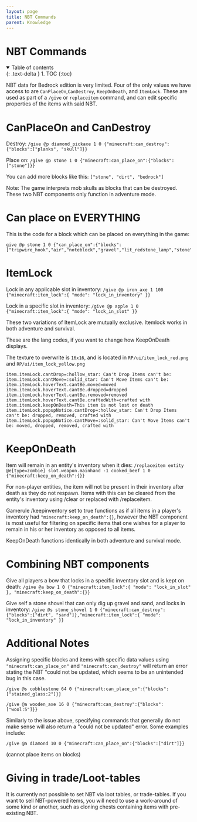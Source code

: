 ```yaml
---
layout: page
title: NBT Commands
parent: Knowledge
---
```


# NBT Commands

<details id="toc" open markdown="block">
  <summary>
    Table of contents
  </summary>
  {: .text-delta }
1. TOC
{:toc}
</details>

NBT data for Bedrock edition is very limited. Four of the only values we have access to are `CanPlaceOn`,`CanDestroy`, `KeepOnDeath`, and `ItemLock`. These are used as part of a `/give` or `replaceitem` command, and can edit specific properties of the items with said NBT.


# CanPlaceOn and CanDestroy

Destroy: `/give @p diamond_pickaxe 1 0 {"minecraft:can_destroy":{"blocks":["planks", "skull"]}}`

Place on: `/give @p stone 1 0 {"minecraft:can_place_on":{"blocks":["stone"]}}`

You can add more blocks like this: `["stone", "dirt", "bedrock"]`

Note: The game interprets mob skulls as blocks that can be destroyed. These two NBT components only function in adventure mode.

# Can place on EVERYTHING

This is the code for a block which can be placed on everything in the game:


```
give @p stone 1 0 {"can_place_on":{"blocks":["tripwire_hook","air","noteblock","gravel","lit_redstone_lamp","stone","golden_rail","gold_block","bedrock","turtle_egg","element_72","oak_stairs","element_7","grass","detector_rail","planks","dark_oak_pressure_plate","dirt","coal_ore","diamond_block","cobblestone","element_12","lava","dark_oak_trapdoor","element_63","double_stone_slab2","slime","stonebrick","sapling","cauldron","flowing_water","spruce_pressure_plate","piston","stained_glass","water","flowing_lava","furnace","element_81","sand","gold_ore","wooden_door","tallgrass","iron_ore","underwater_torch","web","log","element_47","stripped_oak_log","leaves","ladder","yellow_flower","element_113","sponge","sweet_berry_bush","birch_fence_gate","standing_sign","monster_egg","glass","conduit","element_43","lapis_ore","spruce_button","bookshelf","bed","element_79","powered_comparator","wooden_pressure_plate","lapis_block","element_116","stripped_acacia_log","spruce_door","dispenser","wheat","diamond_ore","sandstone","obsidian","wool","brick_block","reeds","sticky_piston","deadbush","dried_kelp_block","pistonArmCollision","red_flower","green_glazed_terracotta","brown_mushroom","red_mushroom","spruce_fence_gate","iron_block","stone_slab","double_stone_slab","beehive","rail","tnt","mossy_cobblestone","quartz_stairs","torch","mob_spawner","lava_cauldron","element_82","chest","jungle_standing_sign","element_41","redstone_wire","crafting_table","element_39","dark_oak_door","farmland","lit_furnace","stone_stairs","wall_sign","lever","stone_pressure_plate","element_48","iron_door","redstone_ore","lectern","lit_redstone_ore","unlit_redstone_torch","red_nether_brick_stairs","redstone_torch","stone_button","snow_layer","brown_mushroom_block","ice","snow","cactus","element_88","command_block","clay","jukebox","fence","pumpkin","acacia_door","nether_brick_stairs","netherrack","log2","soul_sand","glowstone","portal","lit_pumpkin","beetroot","cake","unpowered_repeater","powered_repeater","invisibleBedrock","coral_fan_hang3","acacia_stairs","trapdoor","jungle_door","red_mushroom_block","iron_bars","coral","chain_command_block","glass_pane","element_114","melon_block","coral_fan_hang2","emerald_block","pumpkin_stem","chemical_heat","melon_stem","vine","element_84","standing_banner","fence_gate","element_106","brick_stairs","stone_brick_stairs","mycelium","waterlily","smooth_stone","nether_brick","sandstone_stairs","nether_brick_fence","element_107","nether_wart","element_94","enchanting_table","brewing_stand","purpur_block","end_portal","end_portal_frame","element_4","end_stone","fletching_table","element_13","dragon_egg","loom","granite_stairs","redstone_lamp","dropper","activator_rail","coral_block","cocoa","wood","emerald_ore","hard_stained_glass_pane","observer","ender_chest","info_update","unpowered_comparator","tripWire","spruce_stairs","birch_stairs","stonecutter_block","jungle_stairs","coral_fan_hang","element_90","beacon","cobblestone_wall","flower_pot","carrots","potatoes","wooden_button","grindstone","skull","anvil","stone_slab4","element_21","trapped_chest","light_weighted_pressure_plate","element_25","purple_glazed_terracotta","heavy_weighted_pressure_plate","daylight_detector","stripped_jungle_log","redstone_block","quartz_ore","hopper","element_97","quartz_block","wooden_slab","element_53","double_wooden_slab","leaves2","stained_hardened_clay","carved_pumpkin","stained_glass_pane","dark_oak_stairs","iron_trapdoor","prismarine","seaLantern","element_96","hay_block","element_37","carpet","hardened_clay","element_44","coal_block","packed_ice","element_118","chemistry_table","black_glazed_terracotta","purpur_stairs","double_plant","wall_banner","daylight_detector_inverted","red_sandstone","red_sandstone_stairs","spruce_trapdoor","element_27","stone_slab2","jungle_fence_gate","dark_oak_fence_gate","acacia_fence_gate","repeating_command_block","birch_door","grass_path","frame","normal_stone_stairs","element_1","chorus_flower","jungle_pressure_plate","undyed_shulker_box","element_10","end_bricks","smoker","frosted_ice","diorite_stairs","structure_block","end_rod","element_16","blue_glazed_terracotta","end_gateway","magma","bell","stone_slab3","element_26","movingBlock","nether_wart_block","red_nether_brick","bone_block","structure_void","shulker_box","white_glazed_terracotta","orange_glazed_terracotta","magenta_glazed_terracotta","light_blue_glazed_terracotta","colored_torch_bp","yellow_glazed_terracotta","element_59","lime_glazed_terracotta","pink_glazed_terracotta","barrier","gray_glazed_terracotta","silver_glazed_terracotta","cyan_glazed_terracotta","glowingobsidian","brown_glazed_terracotta","red_glazed_terracotta","concrete","acacia_trapdoor","concretePowder","scaffolding","element_54","chorus_plant","smooth_sandstone_stairs","camera","podzol","stonecutter","netherreactor","element_34","info_update2","element_3","reserved6","element_31","prismarine_stairs","bamboo","element_76","dark_prismarine_stairs","prismarine_bricks_stairs","stripped_spruce_log","stripped_birch_log","cartography_table","stripped_dark_oak_log","blue_ice","fire","hard_glass","acacia_standing_sign","hard_stained_glass","hard_glass_pane","colored_torch_rg","element_0","element_2","element_5","blast_furnace","element_6","element_8","element_9","mossy_cobblestone_stairs","element_11","andesite_stairs","element_14","element_15","element_17","element_18","element_19","element_20","acacia_button","element_22","element_23","element_24","element_28","element_29","element_30","element_32","element_33","element_35","element_36","element_38","element_40","element_42","element_45","smooth_red_sandstone_stairs","seagrass","element_46","element_49","element_50","element_51","sea_pickle","element_52","element_55","element_56","element_57","element_58","element_60","element_61","double_stone_slab3","element_62","element_64","double_stone_slab4","element_65","element_66","element_67","element_68","element_69","element_70","element_71","element_73","element_74","element_75","bamboo_sapling","element_77","element_78","element_80","element_83","element_85","element_86","jungle_button","element_87","element_89","birch_pressure_plate","element_91","element_92","element_93","birch_wall_sign","element_95","element_98","element_99","element_100","element_101","element_102","element_103","element_104","element_105","element_108","element_109","jungle_trapdoor","element_110","element_111","element_112","element_115","element_117","coral_fan","coral_fan_dead","kelp","birch_button","dark_oak_button","stickyPistonArmCollision","birch_trapdoor","acacia_pressure_plate","bubble_column","polished_granite_stairs","polished_diorite_stairs","polished_andesite_stairs","mossy_stone_brick_stairs","end_brick_stairs","smooth_quartz_stairs","spruce_standing_sign","spruce_wall_sign","birch_standing_sign","smithing_table","jungle_wall_sign","acacia_wall_sign","darkoak_standing_sign","darkoak_wall_sign","lit_smoker","barrel","lantern","campfire","jigsaw","composter","lit_blast_furnace","light_block","wither_rose","bee_nest","honey_block","honeycomb_block"]}}
```

# ItemLock 

Lock in any applicable slot in inventory: `/give @p iron_axe 1 100 {"minecraft:item_lock":{ "mode": "lock_in_inventory" }}`

Lock in a specific slot in inventory: `/give @p apple 1 0 {"minecraft:item_lock":{ "mode": "lock_in_slot" }}`

These two variations of ItemLock are mutually exclusive. Itemlock works in both adventure and survival.

These are the lang codes, if you want to change how KeepOnDeath displays.

The texture to overwrite is `16x16`, and is located in `RP/ui/item_lock_red.png` and `RP/ui/item_lock_yellow.png`
```
item.itemLock.cantDrop=:hollow_star: Can't Drop Items can't be:
item.itemLock.cantMove=:solid_star: Can't Move Items can't be:
item.itemLock.hoverText.cantBe.moved=moved
item.itemLock.hoverText.cantBe.dropped=dropped
item.itemLock.hoverText.cantBe.removed=removed
item.itemLock.hoverText.cantBe.craftedWith=crafted with
item.itemLock.keepOnDeath=This item is not lost on death
item.itemLock.popupNotice.cantDrop=:hollow_star: Can't Drop Items can't be: dropped, removed, crafted with
item.itemLock.popupNotice.cantMove=:solid_star: Can't Move Items can't be: moved, dropped, removed, crafted with
```

# KeepOnDeath 

Item will remain in an entity's inventory when it dies: `/replaceitem entity @e[type=zombie] slot.weapon.mainhand -1 cooked_beef 1 0 {"minecraft:keep_on_death":{}}`

For non-player entities, the item will not be present in their inventory after death as they do not respawn. Items with this can be cleared from the entity's inventory using /clear or replaced with /replaceitem. 

Gamerule /keepinventory set to true functions as if all items in a player's inventory had `"minecraft:keep_on_death":{}`, however the NBT component is most useful for filtering on specific items that one wishes for a player to remain in his or her inventory as opposed to all items.

KeepOnDeath functions identically in both adventure and survival mode.

# Combining NBT components

Give all players a bow that locks in a specific inventory slot and is kept on death: `/give @a bow 1 0 {"minecraft:item_lock":{ "mode": "lock_in_slot" }, "minecraft:keep_on_death":{}}`

Give self a stone shovel that can only dig up gravel and sand, and locks in inventory: `/give @s stone_shovel 1 0 {"minecraft:can_destroy":{"blocks":["dirt", "sand"]},"minecraft:item_lock":{ "mode": "lock_in_inventory" }}` 

# Additional Notes

Assigning specific blocks and items with specific data values using `"minecraft:can_place_on"` and `"minecraft:can_destroy"` will return an error stating the NBT "could not be updated, which seems to be an unintended bug in this case.

`/give @s cobblestone 64 0 {"minecraft:can_place_on":{"blocks":["stained_glass:2"]}}`

`/give @a wooden_axe 16 0 {"minecraft:can_destroy":{"blocks":["wool:5"]}}`


Similarly to the issue above, specifying commands that generally do not make sense will also return a "could not be updated" error. Some examples include:

`/give @a diamond 10 0 {"minecraft:can_place_on":{"blocks":["dirt"]}}`

(cannot place items on blocks)


# Giving in trade/Loot-tables

It is currently not possible to set NBT via loot tables, or trade-tables. If you want to sell NBT-powered items, you will need to use a work-around of some kind or another, such as cloning chests containing items with pre-existing NBT.
